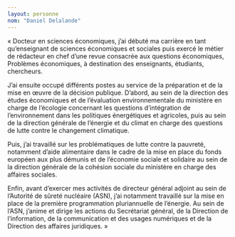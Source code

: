 ```yaml
---
layout: personne
nom: "Daniel Delalande"
---
```


« Docteur en sciences économiques, j’ai débuté ma carrière en tant qu’enseignant de sciences économiques et sociales puis exercé le métier de rédacteur en chef d’une revue consacrée aux questions économiques, Problèmes économiques, à destination des enseignants, étudiants, chercheurs. 

J’ai ensuite occupé différents postes au service de la préparation et de la mise en œuvre de la décision publique. D’abord, au sein de la direction des études économiques et de l’évaluation environnementale du ministère en charge de l’écologie concernant les questions d’intégration de l’environnement dans les politiques énergétiques et agricoles, puis au sein de la direction générale de l’énergie et du climat en charge des questions de lutte contre le changement climatique. 

Puis, j’ai travaillé sur les problématiques de lutte contre la pauvreté, notamment d’aide alimentaire dans le cadre de la mise en place du fonds européen aux plus démunis et de l’économie sociale et solidaire au sein de la direction générale de la cohésion sociale du ministère en charge des affaires sociales. 

Enfin, avant d’exercer mes activités de directeur général adjoint au sein de l’Autorité de sûreté nucléaire (ASN), j’ai notamment travaillé sur la mise en place de la première programmation pluriannuelle de l’énergie. Au sein de l’ASN, j’anime et dirige les actions du Secrétariat général, de la Direction de l’information, de la communication et des usages numériques et de la Direction des affaires juridiques. »
